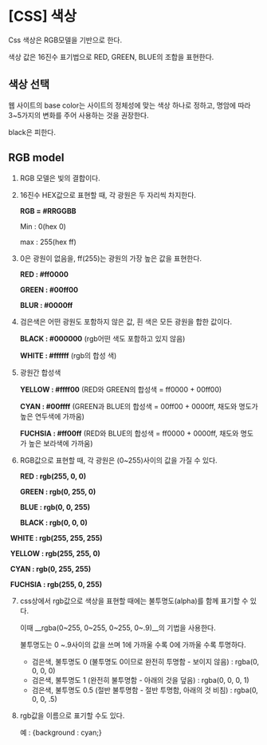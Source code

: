 # [CSS] 색상



Css 색상은 RGB모델을 기반으로 한다.

색상 값은 16진수 표기법으로 RED, GREEN, BLUE의 조합을 표현한다.



## 색상 선택

웹 사이트의 base color는 사이트의 정체성에 맞는 색상 하나로 정하고, 명암에 따라 3~5가지의 변화를 주어 사용하는 것을 권장한다. 

black은 피한다.



## RGB model

1. RGB 모델은 빛의 결합이다. 

   

2. 16진수 HEX값으로 표현할 때, 각 광원은 두 자리씩 차지한다. 

   __RGB =  #RRGGBB__

   Min : 0(hex 0)

   max : 255(hex ff)

   

3. 0은 광원이 없음을, ff(255)는 광원의 가장 높은 값을 표현한다.

   __RED : #ff0000__

   __GREEN : #00ff00__

   __BLUR : #0000ff__

   

4. 검은색은 어떤 광원도 포함하지 않은 값, 흰 색은 모든 광원을 합한 값이다.

   __BLACK : #000000__ (rgb어떤 색도 포함하고 있지 않음)

   __WHITE : #ffffff__ (rgb의 합성 색)



5. 광원간 합성색

   __YELLOW : #ffff00__ (RED와 GREEN의 합성색 = ff0000 + 00ff00)

   __CYAN : #00ffff__ (GREEN과 BLUE의 합성색 = 00ff00 + 0000ff, 채도와 명도가 높은 연두색에 가까움)

   __FUCHSIA : #ff00ff__ (RED와 BLUE의 합성색 = ff0000 + 0000ff, 채도와 명도가 높은 보라색에 가까움)



6. RGB값으로 표현할 때, 각 광원은 (0~255)사이의 값을 가질 수 있다.

   __RED : rgb(255, 0, 0)__

   __GREEN : rgb(0, 255, 0)__

   __BLUE : rgb(0, 0, 255)__

   

   __BLACK : rgb(0, 0, 0)__

​		__WHITE : rgb(255, 255, 255)__



​		__YELLOW : rgb(255, 255, 0)__

​		__CYAN : rgb(0, 255, 255)__

​		__FUCHSIA : rgb(255, 0, 255)__



7. css상에서 rgb값으로 색상을 표현할 때에는 불투명도(alpha)를 함께 표기할 수 있다. 

   이때 __rgba(0~255, 0~255, 0~255, 0~.9)__의 기법을 사용한다.

   불투명도는 0 ~.9사이의 값을 쓰며 1에 가까울 수록 0에 가까울 수록 투명하다.

   - 검은색, 불투명도 0 (불투명도 0이므로 완전히 투명함 - 보이지 않음) : rgba(0, 0, 0, 0)
   - 검은색, 불투명도 1 (완전히 불투명함 - 아래의 것을 덮음) : rgba(0, 0, 0, 1)
   - 검은색, 불투명도 0.5 (절반 불투명함 - 절반 투명함, 아래의 것 비침) : rgba(0, 0, 0, .5)



8. rgb값을 이름으로 표기할 수도 있다.

   예 : {background : cyan;}

